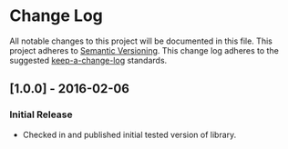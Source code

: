# Change Log
All notable changes to this project will be documented in this file.
This project adheres to [Semantic Versioning](http://semver.org/).
This change log adheres to the suggested [keep-a-change-log](https://github.com/olivierlacan/keep-a-changelog) standards.

## [1.0.0] - 2016-02-06
### Initial Release
- Checked in and published initial tested version of library.
